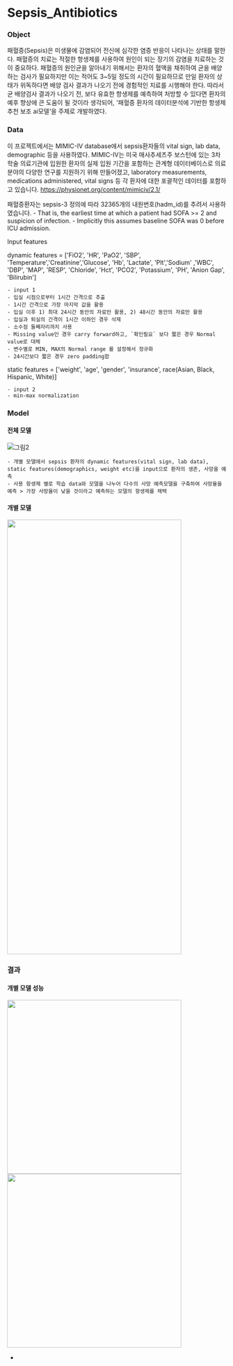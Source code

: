 # Sepsis_Antibiotics

### Object

패혈증(Sepsis)은 미생물에 감염되어 전신에 심각한 염증 반응이 나타나는 상태를 말한다.
패혈증의 치료는 적절한 항생제를 사용하여 원인이 되는 장기의 감염을 치료하는 것이 중요하다.
패혈증의 원인균을 알아내기 위해서는 환자의 혈액을 채취하여 균을 배양하는 검사가 필요하지만
이는 적어도 3~5일 정도의 시간이 필요하므로 만일 환자의 상태가 위독하다면 배양 검사 결과가 나오기 전에 경험적인 치료를 시행해야 한다.
따라서 균 배양검사 결과가 나오기 전, 보다 유효한 항생제를 예측하여 처방할 수 있다면 환자의 예후 향상에 큰 도움이 될 것이라 생각되어,
'패혈증 환자의 데이터분석에 기반한 항생제 추천 보조 ai모델'을 주제로 개발하였다.

### Data

이 프로젝트에서는 MIMIC-IV database에서 sepsis환자들의 vital sign, lab data, demographic 등을 사용하였다. 
MIMIC-IV는 미국 매사추세츠주 보스턴에 있는 3차 학술 의료기관에 입원한 환자의 실제 입원 기간을 포함하는 관계형 데이터베이스로
의료 분야의 다양한 연구를 지원하기 위해 만들어졌고, laboratory measurements, medications administered, vital signs 등 각 환자에 대한 포괄적인 데이터를 포함하고 있습니다.
https://physionet.org/content/mimiciv/2.1/

패혈증환자는 sepsis-3 정의에 따라 32365개의 내원번호(hadm_id)를 추려서 사용하였습니다.
    - That is, the earliest time at which a patient had SOFA >= 2 and suspicion of infection.
    - Implicitly this assumes baseline SOFA was 0 before ICU admission.

Input features

dynamic features = ['FiO2', 'HR', 'PaO2', 'SBP', 'Temperature','Creatinine','Glucose', 'Hb', 'Lactate', 'Plt','Sodium' ,'WBC', 'DBP', 'MAP', 'RESP', 'Chloride', 'Hct', 'PCO2', 'Potassium', 'PH', 'Anion Gap', 'Bilirubin']

    - input 1
    - 입실 시점으로부터 1시간 간격으로 추출
    - 1시간 간격으로 가장 마지막 값을 활용
    - 입실 이후 1) 최대 24시간 동안의 자료만 활용, 2) 48시간 동안의 자료만 활용
    - 입실과 퇴실의 간격이 1시간 이하인 경우 삭제
    - 소수점 둘째자리까지 사용
    - Missing value인 경우 carry forward하고, `확인필요` 보다 짧은 경우 Normal value로 대체
    - 변수별로 MIN, MAX의 Normal range 를 설정해서 정규화
    - 24시간보다 짧은 경우 zero padding함

static features = ['weight', 'age', 'gender', 'insurance', race(Asian, Black, Hispanic, White)]

    - input 2
    - min-max normalization

### Model

#### 전체 모델
![그림2](https://user-images.githubusercontent.com/96029849/204230104-bf1383b1-fd3e-47d9-b94a-bdf4ae8e1461.png)

    - 개별 모델에서 sepsis 환자의 dynamic features(vital sign, lab data), static features(demographics, weight etc)을 input으로 환자의 생존, 사망을 예측
    - 사용 항생제 별로 학습 data와 모델을 나누어 다수의 사망 예측모델을 구축하여 사망율을 예측 > 가장 사망율이 낮을 것이라고 예측하는 모델의 항생제를 채택 

#### 개별 모델
<img src="https://user-images.githubusercontent.com/96029849/204230316-2a35dd77-a1e3-427c-b503-e1540a005bbc.png" width="400" height="1000"/>

### 결과

#### 개별 모델 성능

<img src="https://user-images.githubusercontent.com/96029849/204468615-71d8c7b0-4e51-417a-9e51-00a946b0e1c0.png" width="400" height="400"/>
<img src="https://user-images.githubusercontent.com/96029849/204468800-8aa0170b-ebd6-4d55-9f4f-8a9cad899ef2.png" width="400" height="400"/>

- 



